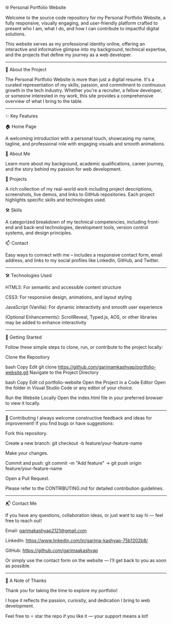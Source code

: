 🌐 Personal Portfolio Website



Welcome to the source code repository for my Personal Portfolio Website, a fully responsive, visually engaging, and user-friendly platform crafted to present who I am, what I do, and how I can contribute to impactful digital solutions.

This website serves as my professional identity online, offering an interactive and informative glimpse into my background, technical expertise, and the projects that define my journey as a web developer.

-------------------------------------------------------------------------------------------------------------------------------------------------------------------

📌 About the Project


The Personal Portfolio Website is more than just a digital resume. It's a curated representation of my skills, passion, and commitment to continuous growth in the tech industry. Whether you're a recruiter, a fellow developer, or someone interested in my work, this site provides a comprehensive overview of what I bring to the table.

-------------------------------------------------------------------------------------------------------------------------------------------------------------------

✨ Key Features


🏠 Home Page


A welcoming introduction with a personal touch, showcasing my name, tagline, and professional role with engaging visuals and smooth animations.

👤 About Me


Learn more about my background, academic qualifications, career journey, and the story behind my passion for web development.

💼 Projects


A rich collection of my real-world work including project descriptions, screenshots, live demos, and links to GitHub repositories. Each project highlights specific skills and technologies used.

🛠️ Skills


A categorized breakdown of my technical competencies, including front-end and back-end technologies, development tools, version control systems, and design principles.

📫 Contact


Easy ways to connect with me – includes a responsive contact form, email address, and links to my social profiles like LinkedIn, GitHub, and Twitter.

------------------------------------------------------------------------------------------------------------------------------------------------------------------

🛠️ Technologies Used


HTML5: For semantic and accessible content structure



CSS3: For responsive design, animations, and layout styling



JavaScript (Vanilla): For dynamic interactivity and smooth user experience



(Optional Enhancements): ScrollReveal, Typed.js, AOS, or other libraries may be added to enhance interactivity


------------------------------------------------------------------------------------------------------------------------------------------------------------------



🚀 Getting Started


Follow these simple steps to clone, run, or contribute to the project locally:

Clone the Repository

bash
Copy
Edit
git clone https://github.com/garimamkashyap/portfolio-website.git
Navigate to the Project Directory

bash
Copy
Edit
cd portfolio-website
Open the Project in a Code Editor
Open the folder in Visual Studio Code or any editor of your choice.

Run the Website Locally
Open the index.html file in your preferred browser to view it locally.

------------------------------------------------------------------------------------------------------------------------------------------------------------------

🤝 Contributing
I always welcome constructive feedback and ideas for improvement! If you find bugs or have suggestions:



Fork this repository.

Create a new branch: git checkout -b feature/your-feature-name



Make your changes.



Commit and push: git commit -m "Add feature" → git push origin feature/your-feature-name



Open a Pull Request.



Please refer to the CONTRIBUTING.md for detailed contribution guidelines.


------------------------------------------------------------------------------------------------------------------------------------------------------------------

📬 Contact Me


If you have any questions, collaboration ideas, or just want to say hi — feel free to reach out!

Email: garimakashyap2121@gmail.com

LinkedIn: https://www.linkedin.com/in/garima-kashyap-75b1202b8/

GitHub: https://github.com/garimaakashyap



Or simply use the contact form on the website — I’ll get back to you as soon as possible.


------------------------------------------------------------------------------------------------------------------------------------------------------------------

🙏 A Note of Thanks


Thank you for taking the time to explore my portfolio!

I hope it reflects the passion, curiosity, and dedication I bring to web development.

Feel free to ⭐ star the repo if you like it — your support means a lot!


